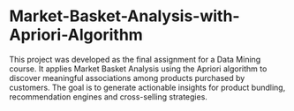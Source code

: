 # Market-Basket-Analysis-with-Apriori-Algorithm
This project was developed as the final assignment for a Data Mining course. It applies Market Basket Analysis using the Apriori algorithm to discover meaningful associations among products purchased by customers. The goal is to generate actionable insights for product bundling, recommendation engines and cross-selling strategies.

